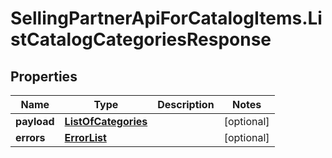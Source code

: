 # SellingPartnerApiForCatalogItems.ListCatalogCategoriesResponse

## Properties
Name | Type | Description | Notes
------------ | ------------- | ------------- | -------------
**payload** | [**ListOfCategories**](ListOfCategories.md) |  | [optional] 
**errors** | [**ErrorList**](ErrorList.md) |  | [optional] 
